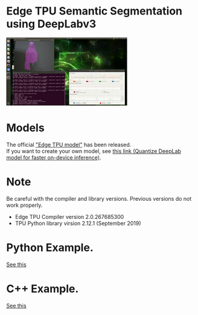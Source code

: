 # Edge TPU Semantic Segmentation using DeepLabv3

![Image](g3doc/img/output.gif)

# Models
The official ["Edge TPU model"](https://coral.withgoogle.com/models/) has been released.<br>
If you want to create your own model, see [this link (Quantize DeepLab model for faster on-device inference)](https://github.com/tensorflow/models/blob/master/research/deeplab/g3doc/quantize.md).

# Note
Be careful with the compiler and library versions. Previous versions do not work properly.
- Edge TPU Compiler version 2.0.267685300
- TPU Python library virsion 2.12.1 (September 2019)

# Python Example.
[See this](./python/README.md)

# C++ Example.
[See this](./cpp/README.md)
